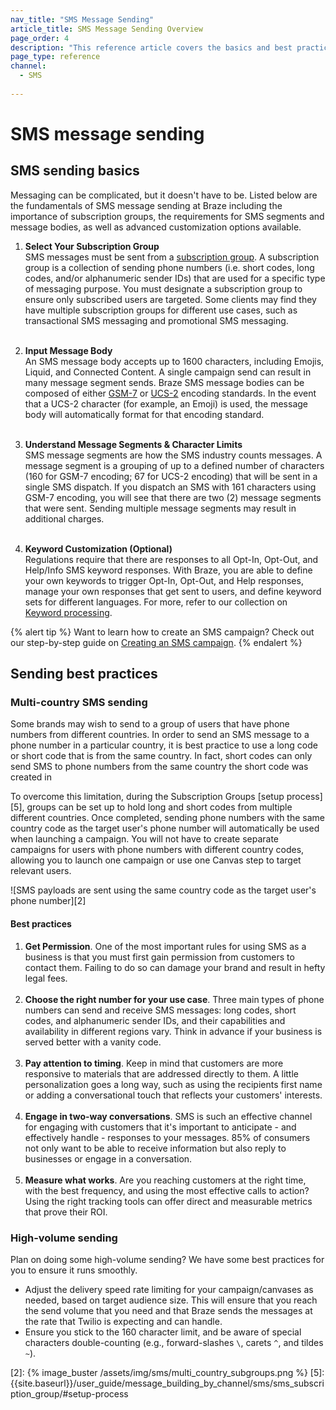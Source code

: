 ```yaml
---
nav_title: "SMS Message Sending"
article_title: SMS Message Sending Overview
page_order: 4
description: "This reference article covers the basics and best practices of SMS sending."
page_type: reference
channel:
  - SMS
  
---
```


# SMS message sending

## SMS sending basics

Messaging can be complicated, but it doesn't have to be. Listed below are the fundamentals of SMS message sending at Braze including the importance of subscription groups, the requirements for SMS segments and message bodies, as well as advanced customization options available.

1. **Select Your Subscription Group**<br>
SMS messages must be sent from a [subscription group]({{site.baseurl}}/user_guide/onboarding_with_braze/sms_setup/sms_subscription_groups/). A subscription group is a collection of sending phone numbers (i.e. short codes, long codes, and/or alphanumeric sender IDs) that are used for a specific type of messaging purpose. You must designate a subscription group to ensure only subscribed users are targeted. Some clients may find they have multiple subscription groups for different use cases, such as transactional SMS messaging and promotional SMS messaging.<br><br>

2. **Input Message Body**<br>
An SMS message body accepts up to 1600 characters, including Emojis, Liquid, and Connected Content. A single campaign send can result in many message segment sends. Braze SMS message bodies can be composed of either [GSM-7](https://en.wikipedia.org/wiki/GSM_03.38) or [UCS-2](https://en.wikipedia.org/wiki/Universal_Coded_Character_Set) encoding standards. In the event that a UCS-2 character (for example, an Emoji) is used, the message body will automatically format for that encoding standard.<br><br> 

3. **Understand Message Segments & Character Limits**<br>
SMS message segments are how the SMS industry counts messages. A message segment is a grouping of up to a defined number of characters (160 for GSM-7 encoding; 67 for UCS-2 encoding) that will be sent in a single SMS dispatch. If you dispatch an SMS with 161 characters using GSM-7 encoding, you will see that there are two (2) message segments that were sent. Sending multiple message segments may result in additional charges.<br><br>

4. **Keyword Customization (Optional)**<br>
Regulations require that there are responses to all Opt-In, Opt-Out, and Help/Info SMS keyword responses. With Braze, you are able to define your own keywords to trigger Opt-In, Opt-Out, and Help responses, manage your own responses that get sent to users, and define keyword sets for different languages. For more, refer to our collection on [Keyword processing]({{site.baseurl}}/user_guide/message_building_by_channel/sms/keywords/).

{% alert tip %}
Want to learn how to create an SMS campaign? Check out our step-by-step guide on [Creating an SMS campaign]({{site.baseurl}}/user_guide/message_building_by_channel/sms/campaign/create/).
{% endalert %}

## Sending best practices

### Multi-country SMS sending

Some brands may wish to send to a group of users that have phone numbers from different countries. In order to send an SMS message to a phone number in a particular country, it is best practice to use a long code or short code that is from the same country. In fact, short codes can only send SMS to phone numbers from the same country the short code was created in 

To overcome this limitation, during the Subscription Groups [setup process][5], groups can be set up to hold long and short codes from multiple different countries. Once completed, sending phone numbers with the same country code as the target user's phone number will automatically be used when launching a campaign. You will not have to create separate campaigns for users with phone numbers with different country codes, allowing you to launch one campaign or use one Canvas step to target relevant users.

![SMS payloads are sent using the same country code as the target user's phone number][2]

#### Best practices

1. **Get Permission**. One of the most important rules for using SMS as a business is that you must first gain permission from customers to contact them. Failing to do so can damage your brand and result in hefty legal fees.<br><br>
2. **Choose the right number for your use case**. Three main types of phone numbers can send and receive SMS messages: long codes, short codes, and alphanumeric sender IDs, and their capabilities and availability in different regions vary. Think in advance if your business is served better with a vanity code. <br><br>
3. **Pay attention to timing**. Keep in mind that customers are more responsive to materials that are addressed directly to them. A little personalization goes a long way, such as using the recipients first name or adding a conversational touch that reflects your customers' interests.<br><br>
4. **Engage in two-way conversations**. SMS is such an effective channel for engaging with customers that it's important to anticipate - and effectively handle - responses to your messages. 85% of consumers not only want to be able to receive information but also reply to businesses or engage in a conversation.<br><br>
5. **Measure what works**. Are you reaching customers at the right time, with the best frequency, and using the most effective calls to action? Using the right tracking tools can offer direct and measurable metrics that prove their ROI. 

### High-volume sending

Plan on doing some high-volume sending? We have some best practices for you to ensure it runs smoothly.

- Adjust the delivery speed rate limiting for your campaign/canvases as needed, based on target audience size. This will ensure that you reach the send volume that you need and that Braze sends the messages at the rate that Twilio is expecting and can handle.
- Ensure you stick to the 160 character limit, and be aware of special characters double-counting (e.g., forward-slashes `\`, carets `^`, and tildes `~`). 

[2]: {% image_buster /assets/img/sms/multi_country_subgroups.png %}
[5]: {{site.baseurl}}/user_guide/message_building_by_channel/sms/sms_subscription_group/#setup-process

